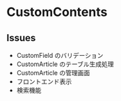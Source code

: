 # CustomContents

## Issues

- CustomField のバリデーション
- CustomArticle のテーブル生成処理
- CustomArticle の管理画面
- フロントエンド表示
- 検索機能
